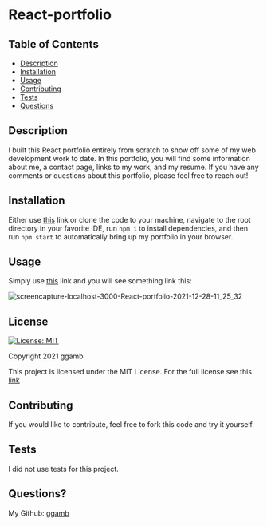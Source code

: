 # React-portfolio

## Table of Contents
* [Description](#description)
* [Installation](#installation)
* [Usage](#usage)
* [Contributing](#contributing)
* [Tests](#tests)
* [Questions](#questions)

## Description
I built this React portfolio entirely from scratch to show off some of my web development work to date. In this portfolio, you will find some information about me, a contact page, links to my work, and my resume. If you have any comments or questions about this portfolio, please feel free to reach out!

## Installation
Either use [this](https://ggamb.github.io/React-portfolio/) link or clone the code to your machine, navigate to the root directory in your favorite IDE, run `npm i` to install dependencies, and then run `npm start` to automatically bring up my portfolio in your browser.

## Usage
Simply use [this](https://ggamb.github.io/React-portfolio/) link and you will see something link this: 

![screencapture-localhost-3000-React-portfolio-2021-12-28-11_25_32](https://user-images.githubusercontent.com/86434738/147586509-c2c3c916-8102-4347-82ff-b5a58597bd8e.jpg)


## License
[![License: MIT](https://img.shields.io/badge/License-MIT-red.svg)](https://opensource.org/licenses/MIT)

Copyright 2021 ggamb

This project is licensed under the MIT License. For the full license see this [link](https://opensource.org/licenses/MIT)

## Contributing

If you would like to contribute, feel free to fork this code and try it yourself.

## Tests
I did not use tests for this project.

## Questions?
My Github: [ggamb](https://github.com/ggamb)
